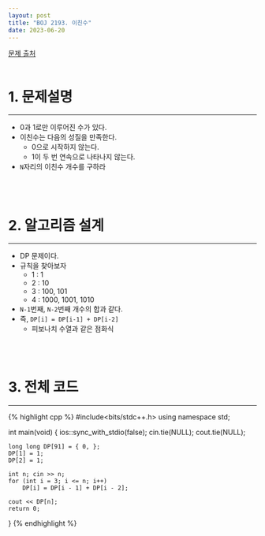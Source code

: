 ```yaml
---
layout: post
title: "BOJ 2193. 이친수"
date: 2023-06-20
---
```


[문제 출처](https://www.acmicpc.net/problem/2193) <br/><br/>

# 1. 문제설명
<hr>

- 0과 1로만 이루어진 수가 있다.
- 이친수는 다음의 성질을 만족한다.
  - 0으로 시작하지 않는다.
  - 1이 두 번 연속으로 나타나지 않는다.
- `N`자리의 이친수 개수를 구하라


<br/><br/>

# 2. 알고리즘 설계
<hr>

- DP 문제이다.
- 규칙을 찾아보자
  - 1 : 1
  - 2 : 10
  - 3 : 100, 101
  - 4 : 1000, 1001, 1010
- `N-1`번째, `N-2`번째 개수의 합과 같다.
- 즉, `DP[i] = DP[i-1] + DP[i-2]`
  - 피보나치 수열과 같은 점화식


<br/><br/>

# 3. 전체 코드
<hr>

{% highlight cpp %}
#include<bits/stdc++.h>
using namespace std;

int main(void)
{
	ios::sync_with_stdio(false);
	cin.tie(NULL);
	cout.tie(NULL);

	long long DP[91] = { 0, };
	DP[1] = 1;
	DP[2] = 1;

	int n; cin >> n;
	for (int i = 3; i <= n; i++)
		DP[i] = DP[i - 1] + DP[i - 2];

	cout << DP[n];
	return 0;
}
{% endhighlight %}